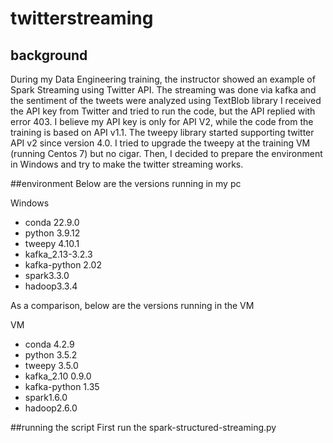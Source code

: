 # twitterstreaming
## background
During my Data Engineering training, the instructor showed an example of Spark Streaming using Twitter API.
The streaming was done via kafka and the sentiment of the tweets were analyzed using TextBlob library
I received the API key from Twitter and tried to run the code, but the API replied with error 403. I believe my API key is only for API V2, while the code from the training is based on API v1.1. The tweepy library started supporting twitter API v2 since version 4.0. I tried to upgrade the tweepy at the training VM (running Centos 7) but no cigar. Then, I decided to prepare the environment in Windows and try to make the twitter streaming works.

##environment
Below are the versions running in  my pc

Windows
- conda 22.9.0
- python 3.9.12
- tweepy 4.10.1
- kafka_2.13-3.2.3
- kafka-python 2.02
- spark3.3.0
- hadoop3.3.4

As a comparison, below are the versions running in the VM 

VM
- conda 4.2.9
- python 3.5.2
- tweepy 3.5.0
- kafka_2.10 0.9.0
- kafka-python 1.35
- spark1.6.0
- hadoop2.6.0

##running the script
First run the spark-structured-streaming.py

